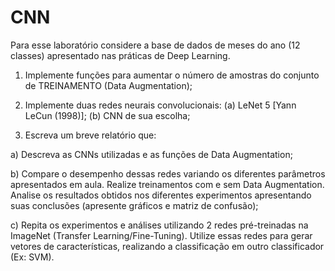 # CNN

Para esse laboratório considere a base de dados de meses do ano (12 classes) apresentado nas práticas de Deep Learning.

1. Implemente funções para aumentar o número de amostras do conjunto de TREINAMENTO (Data Augmentation);

2. Implemente duas redes neurais convolucionais: (a) LeNet 5 [Yann LeCun (1998)]; (b) CNN de sua escolha;

3. Escreva um breve relatório que:

a) Descreva as CNNs utilizadas e as funções de Data Augmentation;

b) Compare o desempenho dessas redes variando os diferentes parâmetros apresentados em aula. Realize treinamentos com e sem Data Augmentation. Analise os resultados obtidos nos diferentes experimentos apresentando suas conclusões (apresente gráficos e matriz de confusão);

c) Repita os experimentos e análises utilizando 2 redes pré-treinadas na ImageNet (Transfer Learning/Fine-Tuning). Utilize essas redes para gerar vetores de características, realizando a classificação em outro classificador (Ex: SVM).

